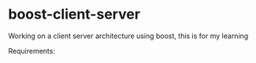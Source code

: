 # boost-client-server
Working on a client server architecture using boost, this is for my learning

Requirements:
